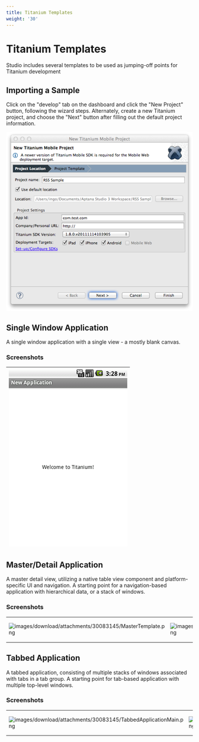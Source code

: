 ```yaml
---
title: Titanium Templates
weight: '30'
---
```


# Titanium Templates

Studio includes several templates to be used as jumping-off points for Titanium development

## Importing a Sample

Click on the "develop" tab on the dashboard and click the "New Project" button, following the wizard steps. Alternately, create a new Titanium project, and choose the "Next" button after filling out the default project information.

![new_template](./new_template.png)

## Single Window Application

A single window application with a single view - a mostly blank canvas.

### Screenshots

| ![SingleWindowTemplate](./SingleWindowTemplate.png) |
| --- |

## Master/Detail Application

A master detail view, utilizing a native table view component and platform-specific UI and navigation. A starting point for a navigation-based application with hierarchical data, or a stack of windows.

### Screenshots

<table class="confluenceTable"><thead class=" "></thead><tfoot class=" "></tfoot><tbody class=" "><tr><td class="confluenceTh" rowspan="1" colspan="1"><p><img src="images/download/attachments/30083145/MasterTemplate.png" alt="images/download/attachments/30083145/MasterTemplate.png" class="confluence-embedded-image"></p></td><td class="confluenceTd" rowspan="1" colspan="1"><p><img src="images/download/attachments/30083145/DetailTemplate.png" alt="images/download/attachments/30083145/DetailTemplate.png" class="confluence-embedded-image"></p></td></tr></tbody></table>

## Tabbed Application

A tabbed application, consisting of multiple stacks of windows associated with tabs in a tab group. A starting point for tab-based application with multiple top-level windows.

### Screenshots

<table class="confluenceTable"><thead class=" "></thead><tfoot class=" "></tfoot><tbody class=" "><tr><td class="confluenceTh" rowspan="1" colspan="1"><p><img src="images/download/attachments/30083145/TabbedApplicationMain.png" alt="images/download/attachments/30083145/TabbedApplicationMain.png" class="confluence-embedded-image"></p></td><td class="confluenceTd" rowspan="1" colspan="1"><p><img src="images/download/attachments/30083145/TabbedApplicationNewWindow.png" alt="images/download/attachments/30083145/TabbedApplicationNewWindow.png" class="confluence-embedded-image"></p></td></tr></tbody></table>
